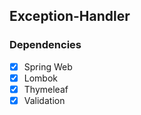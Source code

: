 ## Exception-Handler

### Dependencies
- [x] Spring Web
- [x] Lombok
- [x] Thymeleaf
- [x] Validation

